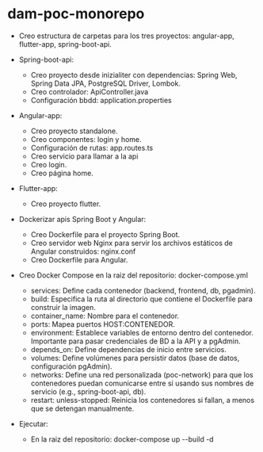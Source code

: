 # dam-poc-monorepo
- Creo estructura de carpetas para los tres proyectos: angular-app, flutter-app, spring-boot-api.

- Spring-boot-api:
    - Creo proyecto desde inizialiter con dependencias: Spring Web, Spring Data JPA, PostgreSQL Driver, Lombok.
    - Creo controlador: ApiController.java
    - Configuración bbdd: application.properties
    
- Angular-app:
    - Creo proyecto standalone.
    - Creo componentes: login y home.
    - Configuración de rutas: app.routes.ts
    - Creo servicio para llamar a la api
    - Creo login.
    - Creo página home.

- Flutter-app:
    - Creo proyecto flutter.
  
- Dockerizar apis Spring Boot y Angular:
    - Creo Dockerfile para el proyecto Spring Boot.
    - Creo servidor web Nginx para servir los archivos estáticos de Angular construidos: nginx.conf
    - Creo Dockerfile para Angular.

- Creo Docker Compose en la raiz del repositorio: docker-compose.yml
    - services: Define cada contenedor (backend, frontend, db, pgadmin).
    - build: Especifica la ruta al directorio que contiene el Dockerfile para construir la imagen.
    - container_name: Nombre para el contenedor.
    - ports: Mapea puertos HOST:CONTENEDOR.
    - environment: Establece variables de entorno dentro del contenedor. Importante para pasar credenciales de BD a la API y a pgAdmin.
    - depends_on: Define dependencias de inicio entre servicios.
    - volumes: Define volúmenes para persistir datos (base de datos, configuración pgAdmin).
    - networks: Define una red personalizada (poc-network) para que los contenedores puedan comunicarse entre sí usando sus nombres de servicio (e.g., spring-boot-api, db).
    - restart: unless-stopped: Reinicia los contenedores si fallan, a menos que se detengan manualmente.
 
- Ejecutar:
    - En la raiz del repositorio: docker-compose up --build -d







